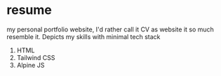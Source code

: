 # resume
my personal portfolio website, I'd rather call it CV as website it so much resemble it. Depicts my skills with minimal tech stack 
1. HTML
2. Tailwind CSS
3. Alpine JS

